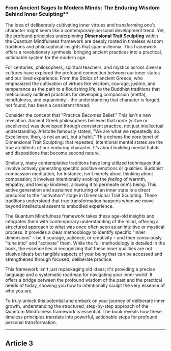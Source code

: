 ###  From Ancient Sages to Modern Minds: The Enduring Wisdom Behind Inner Sculpting**
The idea of deliberately cultivating inner virtues and transforming one's character might seem like a contemporary personal development trend. Yet, the profound principles underpinning **Dimensional Trait Sculpting** within the Quantum Mindfulness framework are deeply rooted in timeless wisdom traditions and philosophical insights that span millennia. This framework offers a revolutionary synthesis, bringing ancient practices into a practical, actionable system for the modern age.

For centuries, philosophers, spiritual teachers, and mystics across diverse cultures have explored the profound connection between our inner states and our lived experience. From the Stoics of ancient Greece, who emphasized the cultivation of virtues like wisdom, courage, justice, and temperance as the path to a flourishing life, to the Buddhist traditions that meticulously outlined practices for developing compassion (metta), mindfulness, and equanimity – the understanding that character is forged, not found, has been a consistent thread.

Consider the concept that "Practice Becomes Belief." This isn't a new revelation. Ancient Greek philosophers believed that *aretē* (virtue or excellence) was developed through consistent practice, not just intellectual understanding. Aristotle famously stated, "We are what we repeatedly do. Excellence, then, is not an act, but a habit." This echoes the core tenet of Dimensional Trait Sculpting: that repeated, intentional mental states are the true architects of our enduring character. It’s about building mental habits and dispositions that become second nature.

Similarly, many contemplative traditions have long utilized techniques that involve actively generating specific positive emotions or qualities. Buddhist compassion meditation, for instance, isn't merely about thinking about compassion; it involves intentionally evoking the *feeling* of warmth, empathy, and loving-kindness, allowing it to permeate one's being. This active generation and sustained nurturing of an inner state is a direct precursor to the "activation" stage in Dimensional Trait Sculpting. These traditions understood that true transformation happens when we move beyond intellectual assent to embodied experience.

The Quantum Mindfulness framework takes these age-old insights and integrates them with contemporary understanding of the mind, offering a structured approach to what was once often seen as an intuitive or mystical process. It provides a clear methodology to identify specific "inner dimensions" – be it courage, patience, or creativity – and then consciously "tune into" and "activate" them. While the full methodology is detailed in the book, the essence lies in recognizing that these inner qualities are not elusive ideals but tangible aspects of your being that can be accessed and strengthened through focused, deliberate practice.

This framework isn't just repackaging old ideas; it's providing a precise language and a systematic roadmap for navigating your inner world. It offers a bridge between the profound wisdom of the past and the practical needs of today, showing you how to intentionally sculpt the very essence of who you are.

To truly unlock this potential and embark on your journey of deliberate inner growth, understanding the structured, step-by-step approach of the Quantum Mindfulness framework is essential. The book reveals how these timeless principles translate into powerful, actionable steps for profound personal transformation.

---

## Article 3